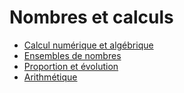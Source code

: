 # Nombres et calculs

- [Calcul numérique et algébrique](./Calcul-algebrique.md)
- [Ensembles de nombres](./Ensembles-de-nombres.html)
- [Proportion et évolution](./Proportion-evolution.html)
- [Arithmétique](./Arithmetique.html)
